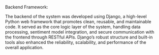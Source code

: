 Backend Framework:

The backend of the system was developed using Django, a high-level Python web framework that promotes clean, reusable, and maintainable code. It served as the core logic layer of the system, handling data processing, sentiment model integration, and secure communication with the frontend through RESTful APIs. Django’s robust structure and built-in tools also enhanced the reliability, scalability, and performance of the overall application.
